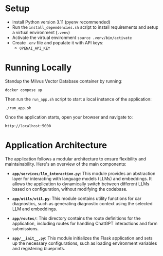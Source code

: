 # Setup
- Install Python version 3.11 (pyenv recommended)
- Run the `install_dependencies.sh` script to install requirements and setup a virtual environment (`.venv`)
- Activate the virtual environment `source .venv/bin/activate`
- Create `.env` file and populate it with API keys:
    - `OPENAI_API_KEY`

# Running Locally
Standup the Milvus Vector Database container by running:
```shell
docker compose up
```

Then run the `run_app.sh` script to start a local instance of the application:
```shell
./run_app.sh
```

Once the application starts, open your browser and navigate to:
```
http://localhost:5000
```

# Application Architecture

The application follows a modular architecture to ensure flexibility and maintainability. Here's an overview of the main components:

- **`app/services/llm_interaction.py`**: This module provides an abstraction layer for interacting with language models (LLMs) and embeddings. It allows the application to dynamically switch between different LLMs based on configuration, without modifying the codebase.

- **`app/utils/util.py`**: This module contains utility functions for car diagnostics, such as generating diagnostic context using the selected LLM and embeddings.

- **`app/routes/`**: This directory contains the route definitions for the application, including routes for handling ChatGPT interactions and form submissions.

- **`app/__init__.py`**: This module initializes the Flask application and sets up the necessary configurations, such as loading environment variables and registering blueprints.




